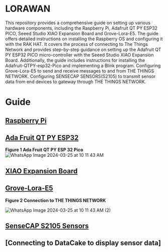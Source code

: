 # LORAWAN

This repository provides a comprehensive guide on setting up various hardware components, including the Raspberry Pi, Adafruit QT PY ESP32 PICO, Seeed Studio XIAO Expansion Board and Grove-Lora-E5. The guide offers detailed instructions on installing the Raspberry OS and configuring it with the RAK HAT. It covers the process of connecting to The Things Network and provides step-by-step guidance on setting up the Adafruit QT PY ESP32 PICO micro-controller with the Seeed Studio XIAO Expansion Board. Additionally, the guide includes instructions for installing the Adafruit-QTPY-esp32-Pico and implementing a Blink program. Configuring Grove-Lora-E5 to send and receive messages to and from THE THINGS NETWORK. Configuring SENSECAP SENSORS(S2105) to transmit sensor data from end devices to gateway through THE THINGS NETWORK.

# Guide
## [Raspberry Pi](https://github.com/nikhilramini/Adafruit-QTPY-esp32-Pico/blob/main/Raspberry%20Pi)
## [Ada Fruit QT PY ESP32](https://github.com/nikhilramini/Adafruit-QTPY-esp32-Pico/blob/main/Ada%20Fruit%20QT%20PY%20ESP32)
__Figure 1 Ada Fruit QT PY ESP 32 Pico__
![WhatsApp Image 2024-03-25 at 10 11 43 AM](https://github.com/nikhilramini/Adafruit-QTPY-esp32-Pico/assets/81555066/7a21647b-59b6-4ca4-9e6e-4506def74f43)
## [XIAO Expansion Board](https://github.com/nikhilramini/Adafruit-QTPY-esp32-Pico/blob/main/XIAO%20Expansion%20Board%20Display)
## [Grove-Lora-E5](https://github.com/nikhilramini/Adafruit-QTPY-esp32-Pico/blob/main/Grove-Lora-E5)
__Figure 2 Connection to THE THINGS NETWORK__

![WhatsApp Image 2024-03-25 at 10 11 43 AM (2)](https://github.com/nikhilramini/Adafruit-QTPY-esp32-Pico/assets/81555066/ad1c83f1-1c21-4cb3-8dc3-9308d80f3b38)

## [SenseCAP S2105 Sensors](https://github.com/nikhilramini/Adafruit-QTPY-esp32-Pico/blob/main/SenseCAP%20Sensors)
## [Connecting to DataCake to display sensor data]
